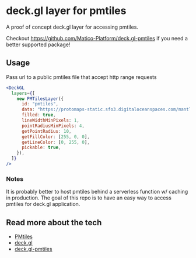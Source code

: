 # deck.gl layer for pmtiles


A proof of concept deck.gl layer for accessing pmtiles.

Checkout https://github.com/Matico-Platform/deck.gl-pmtiles if you need a better supported package! 

## Usage

Pass url to a public pmtiles file that accept http range requests

```jsx
<DeckGL
  layers={[
    new PMTilesLayer({
      id: "pmtiles",
      data: "https://protomaps-static.sfo3.digitaloceanspaces.com/mantle-trial.pmtiles",
      filled: true,
      lineWidthMinPixels: 1,
      pointRadiusMinPixels: 4,
      getPointRadius: 10,
      getFillColor: [255, 0, 0],
      getLineColor: [0, 255, 0],
      pickable: true,
    }),
  ]}
/>
```

### Notes

It is probably better to host pmtiles behind a serverless function w/ caching in production. The goal of this repo is to have an easy way to access pmtiles for deck.gl application.

## Read more about the tech

- [PMtiles](https://github.com/protomaps/PMTiles)
- [deck.gl](https://github.com/vis.gl/vis.gl)
- [deck.gl-pmtiles](https://github.com/Matico-Platform/deck.gl-pmtiles)
